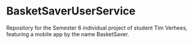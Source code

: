 # BasketSaverUserService
Repository for the Semester 6 individual project of student Tim Verhees, featuring a mobile app by the name BasketSaver.

